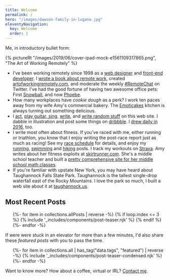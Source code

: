 ```yaml
---
title: Welcome
permalink: /
hero: "/images/dawson-family-in-lugano.jpg"
eleventyNavigation:
  key: Welcome
  order: 1
---
```


Me, in introductory bullet form:

{% pictureRt "/images/2019/06/cover-ipad-mock-e1561109317865.png", "The Art of Working Remotely" %}

- I've been working remotely since 1998 as a [web designer](/design/) and [front-end developer](/develop/). I [wrote a book about remote work](/writing/), created [artofworkingremotely.com](https://artofworkingremotely.com/), and moderate the weekly [#RemoteChat](https://artofworkingremotely.com) on Twitter. I've had the good fortune of having two awesome office pets: First [Snowball](https://www.instagram.com/snowballdawson/), and now [Phoebe](https://www.instagram.com/phoebe.the.bunny/).
- How many workplaces have *cookie dough* as a perk? I work ten paces away from my wife Amy's commercial bakery. The [Emoticakes](http://www.emoticakes.com/) kitchen is always turning out something delicious.
- I [act](/act/), [play guitar, sing](/music/), [write](/writing/), and [write random stuff](/muse) on this web site. I dabble in illustration and post some things on [dribbble](https://dribbble.com/scottpdawson). I [drew daily in 2016](/365daydraw-challenge-completed), too.
- I write most often about fitness. If you've raced with me, either running or triathlon, you know that I enjoy writing the post-race report just as much as racing! See my [race schedule](/race-schedule/) for details, and enjoy my [running](/run/), [swimming](/swim/) and [hiking](/hike) posts. I track my workouts on [Strava](https://www.strava.com/athletes/6904418). Amy writes about her fitness exploits at [skirtrunner.com](http://skirtrunner.com/). She's a middle school teacher and built a [pretty comprehensive site for her middle school math classes](https://mathista.org). 
- If you're familiar with upstate New York, you may have heard about Taughannock Falls State Park. Taughannock is the tallest single-drop waterfall east of the Rocky Mountains. I love the park so much, I built a web site about it at [taughannock.us](http://taughannock.us).

<h2>Most Recent Posts</h2>

<ul class="l-grid post-grid">
  {%- for item in collections.allPosts | reverse  -%}
  {% if loop.index <= 3 %}
  {% include '_includes/components/post-teaser.njk' %}
  {% endif %}
  {%- endfor -%}
</ul>

If were were stuck in an elevator for more than a few minutes, I'd also share these _featured posts_ with you to pass the time. 

<ul class="post-list">
  {%- for item in collections.all | has_tag("data.tags", "featured") | reverse  -%}
  {% include '_includes/components/post-teaser-condensed.njk' %}
  {%- endfor -%}
</ul>

Want to know more? How about a coffee, virtual or IRL? <a href="/contact/">Contact me</a>.